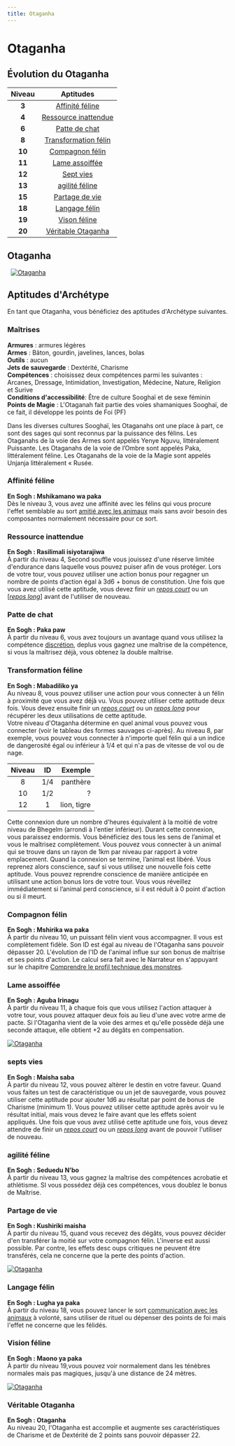 ```yaml
---
title: Otaganha
---
```

# Otaganha

## Évolution du Otaganha

|Niveau|Aptitudes|
|:-:|:-:|
|**3**|[Affinité féline](#affinite-feline)|
|**4**|[Ressource inattendue](#ressource-inattendue)|
|**6**|[Patte de chat](#patte-de-chat)|
|**8**|[Transformation félin](#transformation-feline)|
|**10**|[Compagnon félin](#compagnon-felin)|
|**11**|[Lame assoiffée](#lame-assoiffee)|
|**12**|[Sept vies](#sept-vies)|
|**13**|[agilité féline](#agilite-feline)|
|**15**|[Partage de vie](#partage-de-vie)|
|**18**|[Langage félin](#langage-felin)|
|**19**|[Vison féline](#vision-feline)|
|**20**|[Véritable Otaganha](#veritable-otaganha)|

## Otaganha
&nbsp;
[![Otaganha](https://www.douaratil.fr/illustrations/archetype/otaganha300.jpeg)](https://www.douaratil.fr/illustrations/archetype/otaganha.jpeg)  

## Aptitudes d'Archétype
En tant que Otaganha, vous bénéficiez des aptitudes d'Archétype suivantes.

### Maîtrises
**Armures** : armures légères  
**Armes** : Bâton, gourdin, javelines, lances, bolas   
**Outils** : aucun  
**Jets de sauvegarde** : Dextérité, Charisme  
**Compétences** : choisissez deux compétences parmi les suivantes : Arcanes, Dressage, Intimidation, Investigation, Médecine, Nature, Religion et Surive  
**Conditions d'accessibilité**: Être de culture Sooghaï et de sexe féminin  
**Points de Magie** : L'Otaganah fait partie des voies shamaniques Sooghaï, de ce fait, il développe les points de Foi (PF)  

Dans les diverses cultures Sooghaï, les Otaganahs ont une place à part, ce sont des sages qui sont reconnus par la puissance des félins.  Les Otaganahs de la voie des Armes sont appelés Yenye Nguvu, littéralement Puissante. Les Otaganahs de la voie de l’Ombre sont appelés Paka, littéralement féline. Les Otaganahs de la voie de la Magie sont appelés Unjanja littéralement « Rusée.  


### Affinité féline
**En Sogh : Mshikamano wa paka**  
Dès le niveau 3, vous avez une affinité avec les félins qui vous procure l'effet semblable au sort [amitié avec les animaux](/grimoire/amitié-avec-les-animaux) mais sans avoir besoin des composantes normalement nécessaire pour ce sort.

### Ressource inattendue
**En Sogh : Rasilimali isiyotarajiwa**  
À partir du niveau 4, Second souffle vous jouissez d'une réserve limitée d'endurance dans laquelle vous pouvez puiser afin de vous protéger. Lors de votre tour, vous pouvez utiliser une action bonus pour regagner un nombre de points d’action égal à 3d6 + bonus de constitution. Une fois que vous avez utilisé cette aptitude, vous devez finir un [_repos court_](/gerer-la-sante-du-personnage/#repos-court) ou un [_[_repos long_](/gerer-la-sante-du-personnage/#repos-long)_] avant de l'utiliser de nouveau.   

### Patte de chat
**En Sogh : Paka paw**  
À partir du niveau 6, vous avez toujours un avantage quand vous utilisez la compétence [discrétion](/utiliser-les-caracteristiques/#dextérité), deplus vous gagnez une maîtrise de la compétence, si vous la maîtrisez déjà, vous obtenez la double maîtrise.  

### Transformation féline
**En Sogh :  Mabadiliko ya**  
Au niveau 8, vous pouvez utiliser une action pour vous connecter à un félin à proximité que vous avez déjà vu. Vous pouvez utiliser cette aptitude deux fois. Vous devez ensuite finir un [_repos court_](/gerer-la-sante-du-personnage/#repos-court) ou un [_repos long_](/gerer-la-sante-du-personnage/#repos-long) pour récupérer les deux utilisations de cette aptitude.  
Votre niveau d'Otaganha détermine en quel animal vous pouvez vous connecter (voir le tableau des formes sauvages ci-après). Au niveau 8, par exemple, vous pouvez vous connecter à n'importe quel félin qui a un indice de dangerosité égal ou inférieur à 1/4 et qui n'a pas de vitesse de vol ou de nage.  

|Niveau|ID|Exemple|
|:-:|:-:|-:|
|8|1/4|panthère|
|10|1/2|?|
|12|1|lion, tigre|

Cette connexion dure un nombre d'heures équivalent à la moitié de votre niveau de Bhegelm (arrondi à l'entier inférieur). Durant cette connexion, vous paraissez endormis. Vous bénéficiez des tous les sens de l’animal et vous le maîtrisez complètement. Vous pouvez vous connecter à un animal qui se trouve dans un rayon de 1km par niveau par rapport à votre emplacement. Quand la connexion se termine, l’animal est libéré. Vous reprenez alors conscience, sauf si vous utilisez une nouvelle fois cette aptitude. Vous pouvez reprendre conscience de manière anticipée en utilisant une action bonus lors de votre tour. Vous vous réveillez immédiatement si l’animal perd conscience, si il est réduit à 0 point d'action ou si il meurt.  

### Compagnon félin  
**En Sogh : Mshirika wa paka**  
À partir du niveau 10, un puissant félin vient vous accompagner. Il vous est complètement fidèle. Son ID est égal au niveau de l'Otaganha sans pouvoir dépasser 20. L'évolution de l'ID de l'animal influe sur son bonus de maîtrise et ses points d'action. Le calcul sera fait avec le Narrateur en s'appuyant sur le chapitre [Comprendre le profil technique des monstres](/comprendre-le-profil-technique-des-monstres).

### Lame assoiffée
**En Sogh : Aguba Irinagu**  
À partir du niveau 11, à chaque fois que vous utilisez l'action attaquer à votre tour, vous pouvez attaquer deux fois au lieu d'une avec votre arme de pacte. Si l'Otaganha vient de la voie des armes et qu'elle possède déjà une seconde attaque, elle obtient +2 au dégâts en compensation.  

[![Otaganha](https://www.douaratil.fr/illustrations/archetype/otaganha2300.jpeg)](https://www.douaratil.fr/illustrations/archetype/otaganha2.jpeg)  

### septs vies  
**En Sogh : Maisha saba**  
À partir du niveau 12, vous pouvez altèrer le destin en votre faveur. Quand vous faites un test de caractéristique ou un jet de sauvegarde, vous pouvez utiliser cette aptitude pour ajouter 1d6 au résultat par point de bonus de Charisme (minimum 1). Vous pouvez utiliser cette aptitude après avoir vu le résultat initial, mais vous devez le faire avant que les effets soient appliqués.
Une fois que vous avez utilisé cette aptitude une fois, vous devez attendre de finir un [_repos court_](/gerer-la-sante-du-personnage/#repos-court) ou un [_repos long_](/gerer-la-sante-du-personnage/#repos-long) avant de pouvoir l'utiliser de nouveau.  

### agilité féline  
**En Sogh : Seduedu N’bo**  
À partir du niveau 13, vous gagnez la maîtrise des compétences acrobatie et athlétisme. SI vous possédez déjà ces compétences, vous doublez le bonus de Maîtrise.  

### Partage de vie
**En Sogh : Kushiriki maisha**  
À partir du niveau 15, quand vous recevez des dégâts, vous pouvez décider d'en transférer la moitié sur votre compagnon félin. L'inverse est aussi possible. Par contre, les effets desc oups critiques ne peuvent être transférés, cela ne concerne que la perte des points d'action.  

[![Otaganha](https://www.douaratil.fr/illustrations/archetype/otaganha3300.jpeg)](https://www.douaratil.fr/illustrations/archetype/otaganha3.jpeg)  

### Langage félin  
**En Sogh : Lugha ya paka**  
À partir du niveau 18, vous pouvez lancer le sort [communication avec les animaux](/grimoire/communication-avec-les-animaux)  à volonté, sans utiliser de rituel ou dépenser des points de foi mais l'effet ne concerne que les félidés.  

### Vision féline  
**En Sogh : Maono ya paka**  
 À partir du niveau 19,vous pouvez voir normalement dans les ténèbres normales mais pas magiques, jusqu'à une distance de 24 mètres.  

[![Otaganha](https://www.douaratil.fr/illustrations/archetype/otaganha5300.jpeg)](https://www.douaratil.fr/illustrations/archetype/otaganha5.jpeg)  

### Véritable Otaganha
**En Sogh : Otaganha**  
Au niveau 20, l'Otaganha est accomplie et augmente ses caractéristiques de Charisme et de Dextérité de 2 points sans pouvoir dépasser 22.
